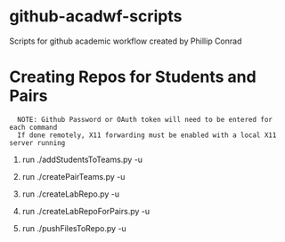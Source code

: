 github-acadwf-scripts
=====================

Scripts for github academic workflow created by Phillip Conrad 

Creating Repos for Students and Pairs
=====================
      NOTE: Github Password or OAuth token will need to be entered for each command
      If done remotely, X11 forwarding must be enabled with a local X11 server running

1) run ./addStudentsToTeams.py -u <GITHUBID>

2) run ./createPairTeams.py -u <GITHUBID>

3) run ./createLabRepo.py -u <GITHUBID> <LABNAME>

4) run ./createLabRepoForPairs.py -u <GITHUBID> <LABNAME>

5) run ./pushFilesToRepo.py -u <GITHUBID> <LABNAME>
